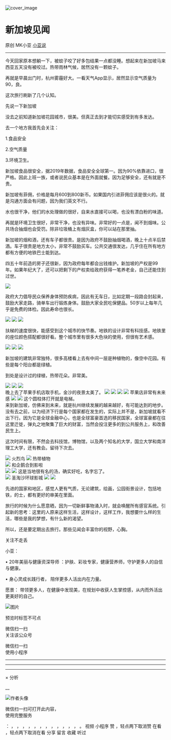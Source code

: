 ![cover_image](https://mmbiz.qpic.cn/mmbiz_jpg/A8SKDch4cJGRyZs0BDicfOGGNq4MhMSiciccqwt9naFDku3m4STIAS93ibAHEQUeFibLlWmckrr84LjPddNMBE97ibdQ/0?wx_fmt=jpeg)

#  新加坡见闻

原创  MK小亚  [ 小亚说 ](javascript:void\(0\);)

__ _ _ _ _

今天回家原本想躺一下，被蚊子咬了好多包结果一点都没睡。想起来在新加坡马来西亚五天没有被咬过。热带雨林气候，居然没有一颗蚊子。

再就是早晨出门时，杭州雾霾好大。一看天气App显示，居然显示空气质量为90，良。

  

这次旅行刷新了几个认知。

先说一下新加坡

没去之前知道新加坡花园城市，很美。但真正去到才能切实感受到有多发达。

去一个地方我首先会关注：

1.食品安全

2.空气质量

3.环境卫生。

  

新加坡食品很安全，据2019年数据，食品安全全球第一。因为90%依靠进口，很严格。因此上班一族，或者说民众基本是在外面就餐。因为足够安全，还有就是不贵。

新加坡有菲佣，价格是每月600到800新币。如果国内引进菲佣应该是很火的。就是沟通方面会有问题，因为我们英文不行。

  

水也很干净，他们的水处理做的很好，自来水直接可以喝，也没有漂白粉的味道。

  

再就是环境卫生很好，非常干净，也没有异味。非常好的一点是，闻不到烟味。公共场合抽烟也会受罚。除非垃圾桶上有烟灰盒，你可以站在那里抽。

新加坡的烟和酒，还有车子都很贵。是因为政府不鼓励抽烟喝酒，晚上十点半后禁酒。车子很贵是地方太小，非常不鼓励买车。公共交通很发达，几乎住在所有地方都有方便的地铁巴士能到达。

  

四五十年前造的房子还很新，因为政府每年都会出钱维护。新加坡的产权是99年。如果年纪大了，还可以把剩下的产权卖给政府获得一笔养老金，自己还能住到过世。

  

![](https://mmbiz.qpic.cn/mmbiz_jpg/A8SKDch4cJGVVbfkiaM8g1QQT8GYic8icMwCibTleUiaicibemjRicA4JyobMAusq1Ypxc3MlzFwQmQyxy3dHsCxJqQefw/640?wx_fmt=jpeg)  
  

政府大力倡导民众保养身体预防疾病，因此有无车日，比如定期一段路会封起来，鼓励大家走路，骑单车出行锻炼身体。鼓励大家全民吃保健品。50岁以上每年几乎是免费的体检。因此寿命也很长。

  

![](https://mmbiz.qpic.cn/mmbiz_jpg/A8SKDch4cJGVVbfkiaM8g1QQT8GYic8icMwBMGrSNUczWDhVU6j0grsOgVtSzxkiat8zywkZYUPEicmwjVvx3ZjnsuQ/640?wx_fmt=jpeg)
![](https://mmbiz.qpic.cn/mmbiz_jpg/A8SKDch4cJGVVbfkiaM8g1QQT8GYic8icMwxLDs7a6miaoGd3tYNgjj5sZlMIFcMmL8ZYDFnt6woPZhbTnu3xu111g/640?wx_fmt=jpeg)
![](https://mmbiz.qpic.cn/mmbiz_jpg/A8SKDch4cJGVVbfkiaM8g1QQT8GYic8icMwkChDU5lSjFg81pNy9qhYiczF0Awlk9Z8pTlSibfCg7Vo9mULiaPYWbSWw/640?wx_fmt=jpeg)  

扶梯的速度很快，能感受到这个城市的快节奏。地铁的设计非常有科技感。地铁里的座位颜色搭配都很好看。整个城市里有很多大色块的使用，但很有艺术感。

![](https://mmbiz.qpic.cn/mmbiz_jpg/A8SKDch4cJGVVbfkiaM8g1QQT8GYic8icMwRTFbOY3LVHjusicOvT8v0MdQQKp4zVcEsCOqoWssy6zDJW50sILGuoQ/640?wx_fmt=jpeg)
![](https://mmbiz.qpic.cn/mmbiz_jpg/A8SKDch4cJGVVbfkiaM8g1QQT8GYic8icMwZSicibiaPBukf4OB0DX7HsfXsibtvqF0ajNtwkNYoDmdudcdNxm5N3NqYw/640?wx_fmt=jpeg)
![](https://mmbiz.qpic.cn/mmbiz_jpg/A8SKDch4cJGVVbfkiaM8g1QQT8GYic8icMwXB79OElv7Cf5VJRIXgsoZlXzHGDNAqQtQIiawu8jGPgnZBYnoefrMicw/640?wx_fmt=jpeg)

  

  

新加坡的建筑非常独特，很多高楼看上去有中间一层是种植物的，像空中花园。有些是每个阳台都是绿植。

到处是设计过的绿植，热带花朵。非常美。

![](https://mmbiz.qpic.cn/mmbiz_jpg/A8SKDch4cJGVVbfkiaM8g1QQT8GYic8icMwc36jnsj2n9iaT6d0uSb3YFg0iblnNmuU4td7ujAZAm189qm4kK8ByBGg/640?wx_fmt=jpeg)
![](https://mmbiz.qpic.cn/mmbiz_jpg/A8SKDch4cJGVVbfkiaM8g1QQT8GYic8icMwcOeNbZ4HvnQ8WIYdcibzrImbrQAaIrqhG7GIueM3AtRKbPbhZ6KS5FA/640?wx_fmt=jpeg)
![](https://mmbiz.qpic.cn/mmbiz_jpg/A8SKDch4cJGVVbfkiaM8g1QQT8GYic8icMwoBn1riberiacaw4Vz1jD27Y32hicdfh9O226GVbaMcwM2eJicwmfe2GjzA/640?wx_fmt=jpeg)  
晚上去了苹果手机店取手机，金沙的夜景太美了。
![](https://mmbiz.qpic.cn/mmbiz_jpg/A8SKDch4cJGRyZs0BDicfOGGNq4MhMSicichxyxnJAR0ibWInvXHjiaaBXCnZeu0GX7JfibCFECJK76wcdcBHvOmTibmQ/640?wx_fmt=jpeg)
![](https://mmbiz.qpic.cn/mmbiz_jpg/A8SKDch4cJGRyZs0BDicfOGGNq4MhMSicic3OfDt5CPE7ibMnw6qEjRksLcsXcxyYZ9Z9ic2IdHIichJhxF8Xb3xQ70A/640?wx_fmt=jpeg)
![](https://mmbiz.qpic.cn/mmbiz_jpg/A8SKDch4cJGRyZs0BDicfOGGNq4MhMSicicEeSv5DdX2Gb9K39iblibUqBAH7U5W8FL2ncV2S09aUWGiaughibajqJ5Tw/640?wx_fmt=jpeg)
![](https://mmbiz.qpic.cn/mmbiz_jpg/A8SKDch4cJGRyZs0BDicfOGGNq4MhMSicicwnryDkic8a865kK6pEicJiabqnMRjWA9SGWo7ic3LgQ84KHsraAibnNZfIA/640?wx_fmt=jpeg)
苹果店非常有未来感
![](https://mmbiz.qpic.cn/mmbiz_jpg/A8SKDch4cJGRyZs0BDicfOGGNq4MhMSicickXB36Wdiban2NpicFPJ7tjFqJE4nhFdlHBl4XVNuhUagC8eKVGMkCZbQ/640?wx_fmt=jpeg)
![](https://mmbiz.qpic.cn/mmbiz_jpg/A8SKDch4cJGRyZs0BDicfOGGNq4MhMSicic9h9yL1ctn8VWPqvl6GCuIdiapKTFgpSicKNWKXlUQrIaPLao4PNrAj5A/640?wx_fmt=jpeg)
这个圆柱体打开就是电梯。  
来到新加坡，仿佛来到未来，就是杭州继续发展的越来越好，有可能达到的地步。  
没有去之前，以为经济下行是每个国家都在发生的，实际上并不是，新加坡就看不出下行。因为它是全球金融中心，也是全球富豪首选的移民国家，全球富豪都在往这里迁徙，弹丸之地聚集了巨大的财富，当然会投注更多的到公共服务上，和改善民生上。

  

这次时间有限，不然会去科技馆，博物馆，以及两个知名的大学，国立大学和南洋理工大学，还有教会。留待下次去。

  

![](https://mmbiz.qpic.cn/mmbiz_jpg/A8SKDch4cJGRyZs0BDicfOGGNq4MhMSicicWrk0GKxCHbuF14e2hJPxJP6CiaibicBJZGfdPbTLrSzLF9y9oTtCNleug/640?wx_fmt=jpeg)
火烈鸟
![](https://mmbiz.qpic.cn/mmbiz_jpg/A8SKDch4cJGRyZs0BDicfOGGNq4MhMSicicZQWZiceEbiaIL0vZ2BJXMF9DXibQVrGzODTkwZUS7STIQibmVFP8G9s4JQ/640?wx_fmt=jpeg)
热带植物  
![](https://mmbiz.qpic.cn/mmbiz_jpg/A8SKDch4cJGRyZs0BDicfOGGNq4MhMSicicxmt3YK3fLN1CZIB2WiaaDjNX7jKlMUSxzHiafsic92bP3NNiaycdXtGoLA/640?wx_fmt=jpeg)
和企鹅合到影啦  
![](https://mmbiz.qpic.cn/mmbiz_jpg/A8SKDch4cJGRyZs0BDicfOGGNq4MhMSicicb0I1lFIEI2vnSCZ7O0ZVpRJPO9PC0vU6X1vfIQZ9Naicj8Kicv0ajvPA/640?wx_fmt=jpeg)
![](https://mmbiz.qpic.cn/mmbiz_jpg/A8SKDch4cJGRyZs0BDicfOGGNq4MhMSicicz1BiaamhgjWJia05UjJa2BQQxZUuljLGy8xPnetXD5YvsicZruBHH0qLw/640?wx_fmt=jpeg)
这是当地很有名的汤，确实好吃，名字忘了。  
![](https://mmbiz.qpic.cn/mmbiz_jpg/A8SKDch4cJGRyZs0BDicfOGGNq4MhMSicicWCJMNGH4jGzxPicxagicibdTXRJuD8iaqTEBic8V1RT7EcJN2TdSsQuD7Tw/640?wx_fmt=jpeg)
圣淘沙环球影城
![](https://mmbiz.qpic.cn/mmbiz_jpg/A8SKDch4cJGRyZs0BDicfOGGNq4MhMSicicDtrGodBZOdfGRBiaicpDesOXNiaMB9cIziabMZyicibHibC7hRZacfQOk4LJQ/640?wx_fmt=jpeg)
![](https://mmbiz.qpic.cn/mmbiz_jpg/A8SKDch4cJGRyZs0BDicfOGGNq4MhMSicic3pvQlubbfwDe9bibaXNUM5UicD5bxA1obbb6epRanXJggpuKnOV5GiclQ/640?wx_fmt=jpeg)

先进的国家和地区，感觉人更有气质，无论建筑，绘画，公园街景设计，包括地铁，的士，都有更好的审美在里面。

  

旅行的时候为什么愿意晒，因为一切新鲜事物涌入时，就会唤醒所有感官系统。引起新的思考：这里的人原来这样生活，这样设计，这样工作，我想要什么样的生活，哪些是我的梦想，有什么新的渴望。

  

所以，还是要定期出去旅行。那些见闻会丰富你的视野，心胸。

  

  

关注不走丢

  

  

小亚：

•  20年美丽与健康资深导师  ：护肤、彩妆专家，健康营养师，守护更多人的自信与健康。

•  身心灵成长践行者，  陪伴更多人活出内在力量。

愿景：  带领更多人，在健康中发现美，在规划中收获人生掌控感，从内而外活出更美好的自己。

  

![图片](https://mmbiz.qpic.cn/mmbiz_jpg/A8SKDch4cJGG9THympSvOfNKuVZiccicXjbibSyIqvQXhN2oPTBpc0hg9HhhT6C1wib5PQPNwN7wPoy61L3gYwBOFQ/640?wx_fmt=jpeg)

  

  

  

  

预览时标签不可点

微信扫一扫  
关注该公众号



微信扫一扫  
使用小程序

****



****



****



×  分析

__

![作者头像](http://mmbiz.qpic.cn/mmbiz_png/A8SKDch4cJE0KicTMyrVCx3VLqEgic5sJ1V5QeGZTibG9GLZlSCXSj5ByXNkib5PBrZVMkI41KKxgwE1K9gfypUeRg/0?wx_fmt=png)

微信扫一扫可打开此内容，  
使用完整服务

：  ，  ，  ，  ，  ，  ，  ，  ，  ，  ，  ，  ，  。  视频  小程序  赞  ，轻点两下取消赞  在看  ，轻点两下取消在看
分享  留言  收藏  听过

